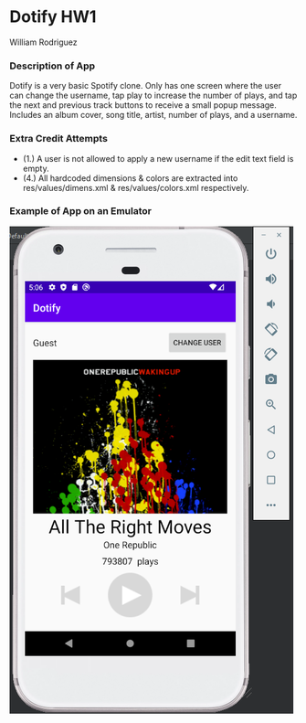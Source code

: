 # Dotify HW1
William Rodriguez

### Description of App
Dotify is a very basic Spotify clone. Only has one screen where the user can change the username, tap play to increase the number of plays, and tap the next and previous track buttons to receive a small popup message. Includes an album cover, song title, artist, number of plays, and a username.

### Extra Credit Attempts
- (1.) A user is not allowed to apply a new username if the edit text field is empty.
- (4.) All hardcoded dimensions & colors are extracted into res/values/dimens.xml & res/values/colors.xml respectively.

### Example of App on an Emulator

![App on emulated android phone](./example.png)
